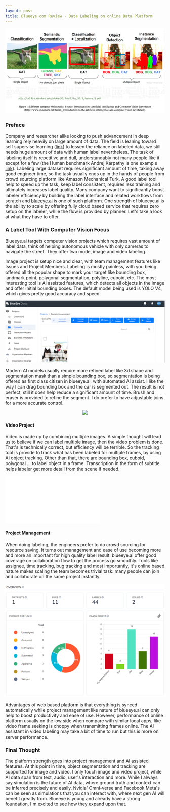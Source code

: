 ```yaml
---
layout: post
title: Blueeye.com Review - Data Labeling on online Data Platform
---
```

<p align="center">
<img class="figure" src='https://github.com/huybik/huybik.github.io/blob/main/_posts/blueeye%20data%20platform%20review/image%20label.png?raw=true'>
</p>

### Preface

Company and researcher alike looking to push advancement in deep learning rely heavily on large amount of data. The field is leaning toward self supervise learning ([link](https://ai.facebook.com/blog/self-supervised-learning-the-dark-matter-of-intelligence/)) to lessen the reliance on labeled data, we still needs huge amount of data with human label nevertheless. The task of labeling itself is repetitive and dull, understandably not many people like it except for a few (the Human benchmark Andrej Karpathy is one example [link](http://karpathy.github.io/2014/09/02/what-i-learned-from-competing-against-a-convnet-on-imagenet/)). Labeling large dataset requires significant amount of time, taking away good engineer time, so the task usually ends up in the hands of people from crowd sourcing platform like Amazon Mechanical Turk. A good label tool help to speed up the task, keep label consistent, requires less training and ultimately increases label quality. Many company want to significantly boost labeler efficiency by building the label interface and related workflows from scratch and [blueeye.ai](https://blueeye.ai) is one of such platform. One strength of blueeye.ai is the ability to scale by offering fully cloud based service that requires zero setup on the labeler, while the flow is provided by planner. Let's take a look at what they have to offer.

### A Label Tool With Computer Vision Focus

Blueeye.ai targets computer vision projects which requires vast amount of label data, think of helping autonomous vehicle with only cameras to navigate the street. They offer two mode, image and video labeling.

Image project is setup nice and clear, with team management features like Issues and Project Members. Labeling is mostly painless, with you being offered all the popular shape to mark your target like bounding box, landmark point, polygonal segmentation, polyline, cuboid, etc. The most interesting tool is AI assisted features, which detects all objects in the image and offer initial bounding boxes. The default model being used is YOLO V4, which gives pretty good accuracy and speed. 
<p align="center">
<img class="figure" src='https://github.com/huybik/huybik.github.io/blob/c7708aa53c26bc108a97cbb40d5ffc03ac3a0e42/_posts/blueeye%20data%20platform%20review/image%20labeling.png?raw=true'>
</p>

Modern AI models usually require more refined label like 3d shape and segmentation mask than a simple bounding box, so segmentation is being offered as first class citizen in blueeye.ai, with automated AI assist. I like the way I can drag bounding box and the car is segmented out. The result is not perfect, still it does help reduce a significant amount of time. Brush and eraser is provided to refine the segment. I do prefer to have adjustable joins for a more accurate control.
<p align="center">
<img class="figure" src='https://github.com/huybik/huybik.github.io/blob/c7708aa53c26bc108a97cbb40d5ffc03ac3a0e42/_posts/blueeye%20data%20platform%20review/object%20detection.png?raw=true'>
</p>

#### Video Project
Video is made up by combining multiple images. A simple thought will lead us to believe if we can label multiple image, then the video problem is done. That's is technically correct, but efficiency will be terrible. So the tracking tool is provide to track what has been labeled for multiple frames, by using AI object tracking. Other than that, there are bounding box, cuboid, polygonal ... to label object in a frame. Transcription in the form of subtitle helps labeler get more detail from the scene if needed. 

 <iframe src="[https://www.youtube.com/embed/y881t8ilMyc](https://user-images.githubusercontent.com/5626203/176987678-ecdcbb44-9d5c-45dc-abaa-0576f25fbda7.mp4?raw=true)" frameborder="0" allowfullscreen></iframe>
      </iframe>



#### Project Management

When doing labeling, the engineers prefer to do crowd sourcing for resource saving. It turns out management and ease of use becoming more and more an important for high quality label result. blueeye.ai offer good coverage on collaboration flow to get the process go smoothly. Tools like assignee, time tracking, bug tracking and most importantly, it's online based nature makes scaling the team becomes trivial task: many people can join and collaborate on the same project instantly.
<p align="center">
<img class="figure" src='https://github.com/huybik/huybik.github.io/blob/c7708aa53c26bc108a97cbb40d5ffc03ac3a0e42/_posts/blueeye%20data%20platform%20review/project%20management.png?raw=true'>
</p>

Advantages of web based platform is that everything is synced automatically while project management like nature of blueeye.ai can only help to boost productivity and ease of use. However, performance of online platform usually on the low side when compare with similar local apps, like video frame seeking is choppy when transmitting frames online. The AI assistant in video labeling may take a bit of time to run but this is more on server performance.

### Final Thought

The platform strength goes into project management and AI assisted features. At this point in time, object segmentation and tracking are supported for image and video. I only touch image and video project, while AI data span from text, audio, user's interaction and more. While I always say simulation is the future of AI data, where ground truth and context can be inferred precisely and easily. Nvidia' Omni-verse and Facebook Meta's can be seen as simulations that you can interact with, where next gen AI will benefit greatly from. Blueeye is young and already have a strong foundation, I'm excited to see how they expand upon that.

